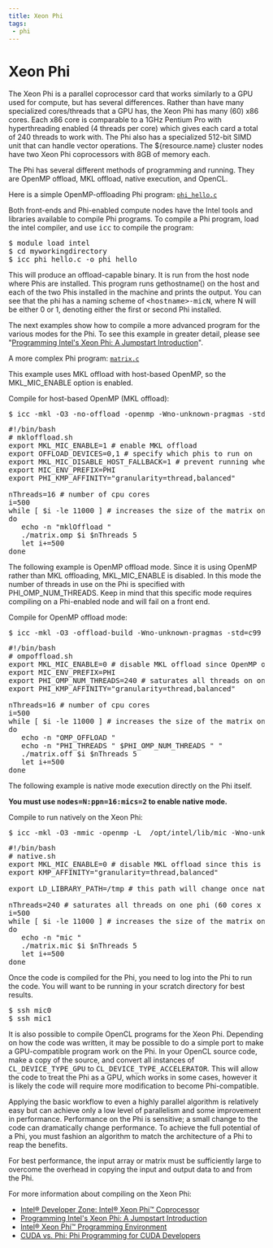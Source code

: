 ```yaml
---
title: Xeon Phi
tags:
 - phi
---
```

# Xeon Phi

The Xeon Phi is a parallel coprocessor card that works similarly to a GPU used for compute, but has several differences. Rather than have many specialized cores/threads that a GPU has, the Xeon Phi has many (60) x86 cores. Each x86 core is comparable to a 1GHz Pentium Pro with hyperthreading enabled (4 threads per core) which gives each card a total of 240 threads to work with. The Phi also has a specialized 512-bit SIMD unit that can handle vector operations. The ${resource.name} cluster nodes have two Xeon Phi coprocessors with 8GB of memory each.

The Phi has several different methods of programming and running. They are OpenMP offload, MKL offload, native execution, and OpenCL.

Here is a simple OpenMP-offloading Phi program: [`phi_hello.c`](/knowledge/downloads/compile/src/phi_hello.c)

Both front-ends and Phi-enabled compute nodes have the Intel tools and libraries available to compile Phi programs. To compile a Phi program, load the intel compiler, and use <kbd>icc</kbd> to compile the program:
<pre>
$ module load intel
$ cd myworkingdirectory
$ icc phi_hello.c -o phi_hello
</pre>

This will produce an offload-capable binary. It is run from the host node where Phis are installed. This program runs gethostname() on the host and each of the two Phis installed in the machine and prints the output. You can see that the phi has a naming scheme of <kbd>&lt;hostname&gt;-micN</kbd>, where N will be either 0 or 1, denoting either the first or second Phi installed.

The next examples show how to compile a more advanced program for the various modes for the Phi. To see this example in greater detail, please see "<a href="http://www.drdobbs.com/parallel/programming-intels-xeon-phi-a-jumpstart/240144160" target="_blank" rel="noopener">Programming Intel's Xeon Phi: A Jumpstart Introduction</a>".

A more complex Phi program: [`matrix.c`](/knowledge/downloads/compile/src/matrix.c) 

This example uses MKL offload with host-based OpenMP, so the MKL_MIC_ENABLE option is enabled.

Compile for host-based OpenMP (MKL offload):
<pre>
$ icc -mkl -O3 -no-offload -openmp -Wno-unknown-pragmas -std=c99 -vec-report3 matrix.c -o matrix.omp
</pre>

<pre>
#!/bin/bash
# mkloffload.sh
export MKL_MIC_ENABLE=1 # enable MKL offload
export OFFLOAD_DEVICES=0,1 # specify which phis to run on
export MKL_MIC_DISABLE_HOST_FALLBACK=1 # prevent running when phis are not offloading
export MIC_ENV_PREFIX=PHI
export PHI_KMP_AFFINITY="granularity=thread,balanced"

nThreads=16 # number of cpu cores
i=500
while [ $i -le 11000 ] # increases the size of the matrix on each run
do
   echo -n "mklOffload "
   ./matrix.omp $i $nThreads 5
   let i+=500
done
</pre>

The following example is OpenMP offload mode. Since it is using OpenMP rather than MKL offloading, MKL_MIC_ENABLE is disabled. In this mode the number of threads in use on the Phi is specified with PHI_OMP_NUM_THREADS. Keep in mind that this specific mode requires compiling on a Phi-enabled node and will fail on a front end.

Compile for OpenMP offload mode:
<pre>
$ icc -mkl -O3 -offload-build -Wno-unknown-pragmas -std=c99 -vec-report3 matrix.c -o matrix.off
</pre>

<pre>
#!/bin/bash
# ompoffload.sh
export MKL_MIC_ENABLE=0 # disable MKL offload since OpenMP offload is being used
export MIC_ENV_PREFIX=PHI
export PHI_OMP_NUM_THREADS=240 # saturates all threads on one phi (60 cores x 4 threads/core)
export PHI_KMP_AFFINITY="granularity=thread,balanced"

nThreads=16 # number of cpu cores
i=500
while [ $i -le 11000 ] # increases the size of the matrix on each run
do
   echo -n "OMP_OFFLOAD "
   echo -n "PHI_THREADS " $PHI_OMP_NUM_THREADS " "
   ./matrix.off $i $nThreads 5
   let i+=500
done
</pre>

The following example is native mode execution directly on the Phi itself.

<strong>You must use <kbd>nodes=N:ppn=16:mics=2</kbd> to enable native mode.</strong>

Compile to run natively on the Xeon Phi:
<pre>
$ icc -mkl -O3 -mmic -openmp -L  /opt/intel/lib/mic -Wno-unknown-pragmas -std=c99 -vec-report3 matrix.c -o matrix.mic -liomp5
</pre>

<pre>
#!/bin/bash
# native.sh
export MKL_MIC_ENABLE=0 # disable MKL offload since this is natively run
export KMP_AFFINITY="granularity=thread,balanced"

export LD_LIBRARY_PATH=/tmp # this path will change once native is supported

nThreads=240 # saturates all threads on one phi (60 cores x 4 threads/core)
i=500
while [ $i -le 11000 ] # increases the size of the matrix on each run
do
   echo -n "mic "
   ./matrix.mic $i $nThreads 5
   let i+=500
done
</pre>

Once the code is compiled for the Phi, you need to log into the Phi to run the code. You will want to be running in your scratch directory for best results.

<pre>
$ ssh mic0
$ ssh mic1
</pre>

It is also possible to compile OpenCL programs for the Xeon Phi. Depending on how the code was written, it may be possible to do a simple port to make a GPU-compatible program work on the Phi. In your OpenCL source code, make a copy of the source, and convert all instances of <kbd>CL_DEVICE_TYPE_GPU</kbd> to <kbd>CL_DEVICE_TYPE_ACCELERATOR</kbd>. This will allow the code to treat the Phi as a GPU, which works in some cases, however it is likely the code will require more modification to become Phi-compatible.

Applying the basic workflow to even a highly parallel algorithm is relatively easy but can achieve only a low level of parallelism and some improvement in performance.  Performance on the Phi is sensitive; a small change to the code can dramatically change performance.  To achieve the full potential of a Phi, you must fashion an algorithm to match the architecture of a Phi to reap the benefits.

For best performance, the input array or matrix must be sufficiently large to overcome the overhead in copying the input and output data to and from the Phi.

For more information about compiling on the Xeon Phi:
<ul>
 <li><a href="http://software.intel.com/mic-developer" target="_blank" rel="noopener">Intel&reg; Developer Zone: Intel&reg; Xeon Phi&trade; Coprocessor</a></li>
 <li><a href="http://www.drdobbs.com/parallel/programming-intels-xeon-phi-a-jumpstart/240144160" target="_blank" rel="noopener">Programming Intel's Xeon Phi: A Jumpstart Introduction</a></li>
 <li><a href="http://software.intel.com/en-us/articles/intel-xeon-phi-programming-environment" target="_blank" rel="noopener">Intel&reg; Xeon Phi&trade; Programming Environment</a></li>
 <li><a href="http://www.drdobbs.com/parallel/cuda-vs-phi-phi-programming-for-cuda-dev/240144545" target="_blank" rel="noopener">CUDA vs. Phi: Phi Programming for CUDA Developers</a></li>
</ul>
